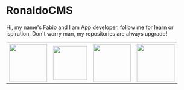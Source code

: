   <h1>RonaldoCMS</h1>
        <p>Hi, my name's Fabio and I am App developer. follow me for learn or
            ispiration. Don't worry man, my repositories are always upgrade!</p>
        <table style="width:100%">
            <tr>
                <td><a
                        href="https://it.quora.com/profile/Fabio-Ronaldo">
                        <img
                            src="https://www.iconpacks.net/icons/2/free-quora-logo-icon-2439-thumb.png"
                            width="100" height="100"/>
                    </a> </td>
                    <td><a
                        href="https://www.linkedin.com/in/fabio-danubbio-52149219a/">
                        <img
                            src="https://upload.wikimedia.org/wikipedia/commons/thumb/c/ca/LinkedIn_logo_initials.png/768px-LinkedIn_logo_initials.png"
                            width="90" height="90"/>
                    </a> </td>
                    <td><a
                        href="https://www.instagram.com/notdeveloper.py/">
                        <img
                            src="https://assets.stickpng.com/images/580b57fcd9996e24bc43c521.png"
                            width="100" height="100"/>
                    </a> </td>
                <td><a href="https://www.github.com/RonaldoCMS">
                        <img
                            src="https://cdn.uconnectlabs.com/wp-content/uploads/sites/46/2019/04/GitHub-Mark.png"  width="100" height="100"></td>
                </tr>
            </table>
